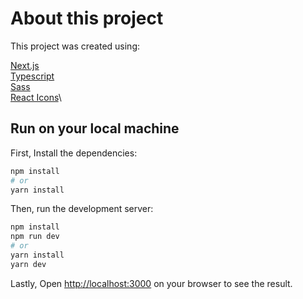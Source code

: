 # About this project

This project was created using:

[Next.js](https://nextjs.org/)\
[Typescript](https://www.typescriptlang.org/)\
[Sass](https://sass-lang.com/)\
[React Icons](https://react-icons.github.io/react-icons/)\

## Run on your local machine

First, Install the dependencies:

```bash
npm install
# or
yarn install
```

Then, run the development server:

```bash
npm install
npm run dev
# or
yarn install
yarn dev
```

Lastly, Open [http://localhost:3000](http://localhost:3000) on your browser to see the result.

